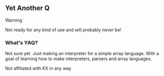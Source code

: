## Yet Another Q

>[!WARNING]
>
> Not ready for any kind of use and will probably never be!
> 

### What's YAQ?

Not sure yet. Just making an interpreter for a simple array language. With a goal of learning how to make interpreters, parsers and array languages.

Not affiliated with KX in any way
